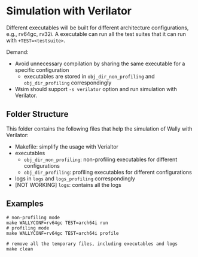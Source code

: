 # Simulation with Verilator

Different executables will be built for different architecture configurations, e.g., rv64gc, rv32i. A executable can run all the test suites that it can run with `+TEST=<testsuite>`.

Demand:

- Avoid unnecessary compilation by sharing the same executable for a specific configuration
    - executables are stored in `obj_dir_non_profiling` and `obj_dir_profiling` correspondingly
- Wsim should support `-s verilator` option and run simulation with Verilator.

## Folder Structure

This folder contains the following files that help the simulation of Wally with Verilator:

- Makefile: simplify the usage with Verialtor
- executables
    - `obj_dir_non_profiling`: non-profiling executables for different configurations
    - `obj_dir_profiling`: profiling executables for different configurations
- logs in `logs` and `logs_profiling` correspondingly
- [NOT WORKING] `logs`: contains all the logs

## Examples

```shell
# non-profiling mode
make WALLYCONF=rv64gc TEST=arch64i run
# profiling mode
make WALLYCONF=rv64gc TEST=arch64i profile

# remove all the temporary files, including executables and logs
make clean
```